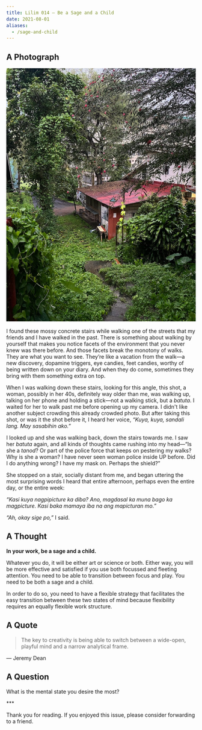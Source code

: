 ```yaml
---
title: Lilim 014 — Be a Sage and a Child
date: 2021-08-01
aliases:
  - /sage-and-child
---
```

## A Photograph

![House below stairs](images/house-below-stairs.jpeg)

I found these mossy concrete stairs while walking one of the streets that my friends and I have walked in the past. There is something about walking by yourself that makes you notice facets of the environment that you never knew was there before. And those facets break the monotony of walks. They are what you want to see. They’re like a vacation from the walk—a new discovery, dopamine triggers, eye candies, feet candies, worthy of being written down on your diary. And when they do come, sometimes they bring with them something extra on top.

When I was walking down these stairs, looking for this angle, this shot, a woman, possibly in her 40s, definitely way older than me, was walking up, talking on her phone and holding a stick—not a walking stick, but a _batuta_. I waited for her to walk past me before opening up my camera. I didn't like another subject crowding this already crowded photo. But after taking this shot, or was it the shot before it, I heard her voice, _“Kuya, kuya, sandali lang. May sasabihin ako.”_

I looked up and she was walking back, down the stairs towards me. I saw her _batuta_ again, and all kinds of thoughts came rushing into my head—“Is she a _tanod_? Or part of the police force that keeps on pestering my walks? Why is she a woman? I have never seen woman police inside UP before. Did I do anything wrong? I have my mask on. Perhaps the shield?”

She stopped on a stair, socially distant from me, and began uttering the most surprising words I heard that entire afternoon, perhaps even the entire day, or the entire week:

_“Kasi kuya nagpipicture ka diba? Ano, magdasal ka muna bago ka magpicture. Kasi baka mamaya iba na ang mapicturan mo.”_

_“Ah, okay sige po,”_ I said.

## A Thought

**In your work, be a sage and a child.**

Whatever you do, it will be either art or science or both. Either way, you will be more effective and satisfied if you use both focussed and fleeting attention. You need to be able to transition between focus and play. You need to be both a sage and a child.

In order to do so, you need to have a flexible strategy that facilitates the easy transition between these two states of mind because flexibility requires an equally flexible work structure.

## A Quote

> The key to creativity is being able to switch between a wide-open, playful mind and a narrow analytical frame.

— Jeremy Dean

## A Question

What is the mental state you desire the most?

\***


Thank you for reading. If you enjoyed this issue, please consider forwarding to a friend.